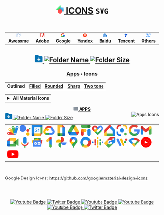 # <div align="center"><a href="https://github.com/Li-Deheng/icons-svg" title="⬅︎ Back to Main Repository"><img style="width:28px; height:28px;" src="https://github.com/Li-Deheng/icons-svg/blob/main/Adobe/Apps/Motion-Graphics.svg" alt="Icons" onclick="return false"> ICONS</a> <span><b><code>SVG</code></b></span><br><img src="https://komarev.com/ghpvc/?username=Li-Deheng&style=flat&color=blue" alt=""/></div>

<div align="center"><table><tbody><th align="center">
<a href="https://github.com/Li-Deheng/icons-svg/tree/main/Awesome"><img style="width:14px; height:14px;" src="https://github.com/Li-Deheng/icons-svg/blob/main/Awesome/Awesome-Logo.svg" alt="Awesome"> <b>Awesome</b></a></th><th><a href="https://github.com/Li-Deheng/icons-svg/tree/main/Adobe"><img style="width:14px; height:14px;" src="https://github.com/Li-Deheng/icons-svg/blob/main/Adobe/Apps/Adobe-Logo.svg" alt="Adobe"> <b>Adobe</b></a></th><th><a><img style="width:14px; height:14px;" src="https://github.com/Li-Deheng/icons-svg/blob/main/Google/Apps/google-logo.svg" alt="Google"> <b>Google</b></a></th><th><a href="https://github.com/Li-Deheng/icons-svg/tree/main/Yandex"><img style="width:14px; height:14px;" src="https://github.com/Li-Deheng/icons-svg/blob/main/Yandex/Yandex-Logo.svg" alt="Yandex"> <b>Yandex</b></a></th><th><a href="https://github.com/Li-Deheng/icons-svg/tree/main/Baidu"><img style="width:14px; height:14px;" src="https://github.com/Li-Deheng/icons-svg/blob/main/Baidu/Baidu-Logo.svg" alt="Baidu"> <b>Baidu</b></a></th><th><a href="https://github.com/Li-Deheng/icons-svg/tree/main/Tencent"><img style="width:14px; height:14px;" src="https://github.com/Li-Deheng/icons-svg/blob/main/Tencent/Tencent-Logo.svg" alt="Tencent"> <b>Tencent</b></a></th><th><a href="https://github.com/Li-Deheng/icons-svg/tree/main/Others"><img style="width:14px; height:14px;" src="https://github.com/Li-Deheng/icons-svg/blob/main/Awesome/icons.svg" alt="Others"> <b>Others</b></a>
</td></tr></tbody></table></div>

## <div align="center"><a href="https://downgit.github.io/#/home?url=https://github.com/Li-Deheng/icons-svg/tree/main/Google" title="Download with DownGit" target="_blank"><img style="width:28px; height:28px;" src="https://github.com/Li-Deheng/icons-svg/blob/main/Awesome/Download-Folder.svg" alt="Download" target="_blank"> <img style="height:22px;" src="https://img.shields.io/badge/Download%20All%20Google%20Icons-blue" alt="Folder Name"> <img style="height:18px;" src="https://img.shields.io/badge/548%20Mb-343940" title="Folder Size" alt="Folder Size"></a></div>

### <div align="center"><a href="https://github.com/Li-Deheng/icons-svg/tree/main/Google" alt="Apps">Apps</a> • <a alt="Material Icons">Icons</a></div>

<div align="center"><table><tbody><th align="center">
<a>Outlined</a></th><th><a href="https://github.com/Li-Deheng/icons-svg/blob/main/Google/README-md/Icons-Filled.md">Filled</a></th><th><a href="https://github.com/Li-Deheng/icons-svg/blob/main/Google/README-md/Icons-Rounded.md">Rounded</a></th><th><a href="https://github.com/Li-Deheng/icons-svg/blob/main/Google/README-md/Icons-Sharp.md">Sharp</a></th><th><a href="https://github.com/Li-Deheng/icons-svg/blob/main/Google/README-md/Icons-TwoTone.md">Two tone</a></th></tbody></table></div>

<table align="center"><tbody><tr></tr><th>
<details align="left"><summary>&nbsp<span>All Material Icons</span></summary>
  <dd><a href="https://github.com/Li-Deheng/icons-svg/blob/main/Google/README-md/Icons-Outlined-Action.md"><img style="height:14px;" src="https://github.com/Li-Deheng/icons-svg/blob/main/Google/README-md/dropdown-icons/ads_click_white_24dp.svg" alt="Action"> Action</a></dd>
  <dd><a href="https://github.com/Li-Deheng/icons-svg/blob/main/Google/README-md/Icons-Outlined-Alert.md"><img style="height:14px;" src="https://github.com/Li-Deheng/icons-svg/blob/main/Google/README-md/dropdown-icons/warning_amber_white_24dp.svg" alt="Alert"> Alert</a></dd>
  <dd><a href="https://github.com/Li-Deheng/icons-svg/blob/main/Google/README-md/Icons-Outlined-Audio&Video.md"><img style="height:14px;" src="https://github.com/Li-Deheng/icons-svg/blob/main/Google/README-md/dropdown-icons/play_circle_white_24dp.svg" alt="Audio&Video"> Audio & Video</a></dd>
  <dd><a href="https://github.com/Li-Deheng/icons-svg/blob/main/Google/README-md/Icons-Outlined-Communication.md"><img style="height:14px;" src="https://github.com/Li-Deheng/icons-svg/blob/main/Google/README-md/dropdown-icons/forum_white_24dp.svg" alt="Communication"> Communication</a><br></dd>
  <dd><a href="https://github.com/Li-Deheng/icons-svg/blob/main/Google/README-md/Icons-Outlined-Content.md"><img style="height:14px;" src="https://github.com/Li-Deheng/icons-svg/blob/main/Google/README-md/dropdown-icons/how_to_vote_white_24dp.svg" alt="Content"> Content</a></dd>
  <dd><a href="https://github.com/Li-Deheng/icons-svg/blob/main/Google/README-md/Icons-Outlined-Device.md"><img style="height:14px;" src="https://github.com/Li-Deheng/icons-svg/blob/main/Google/README-md/dropdown-icons/devices_white_24dp.svg" alt="Device"> Device</a></dd>
  <dd><a href="https://github.com/Li-Deheng/icons-svg/blob/main/Google/README-md/Icons-Outlined-Editor.md"><img style="height:14px;" src="https://github.com/Li-Deheng/icons-svg/blob/main/Google/README-md/dropdown-icons/border_color_white_24dp.svg" alt="Editor"> Editor</a></dd>
  <dd><a href="https://github.com/Li-Deheng/icons-svg/blob/main/Google/README-md/Icons-Outlined-File.md"><img style="height:14px;" src="https://github.com/Li-Deheng/icons-svg/blob/main/Google/README-md/dropdown-icons/folder_white_24dp.svg" alt="File"> File</a></dd>
  <dd><a href="https://github.com/Li-Deheng/icons-svg/blob/main/Google/README-md/Icons-Outlined-Hardware.md"><img style="height:14px;" src="https://github.com/Li-Deheng/icons-svg/blob/main/Google/README-md/dropdown-icons/smart_toy_white_24dp.svg" alt="Hardware"> Hardware</a></dd>
  <dd><a href="https://github.com/Li-Deheng/icons-svg/blob/main/Google/README-md/Icons-Outlined-Home.md"><img style="height:14px;" src="https://github.com/Li-Deheng/icons-svg/blob/main/Google/README-md/dropdown-icons/broadcast_on_personal_white_24dp.svg" alt="Home"> Home</a></dd>
  <dd><a href="https://github.com/Li-Deheng/icons-svg/blob/main/Google/README-md/Icons-Outlined-Image.md"><img style="height:14px;" src="https://github.com/Li-Deheng/icons-svg/blob/main/Google/README-md/dropdown-icons/image_white_24dp.svg" alt="Image"> Image</a></dd>
  <dd><a href="https://github.com/Li-Deheng/icons-svg/blob/main/Google/README-md/Icons-Outlined-Maps.md"><img style="height:14px;" src="https://github.com/Li-Deheng/icons-svg/blob/main/Google/README-md/dropdown-icons/map_white_24dp.svg" alt="Maps"> Maps</a></dd>
  <dd><a href="https://github.com/Li-Deheng/icons-svg/blob/main/Google/README-md/Icons-Outlined-Navigation.md"><img style="height:14px;" src="https://github.com/Li-Deheng/icons-svg/blob/main/Google/README-md/dropdown-icons/menu_open_white_24dp.svg" alt="Navigation"> Navigation</a></dd>
  <dd><a href="https://github.com/Li-Deheng/icons-svg/blob/main/Google/README-md/Icons-Outlined-Notification.md"><img style="height:14px;" src="https://github.com/Li-Deheng/icons-svg/blob/main/Google/README-md/dropdown-icons/support_agent_white_24dp.svg" alt="Notification"> Notification</a></dd>
  <dd><a href="https://github.com/Li-Deheng/icons-svg/blob/main/Google/README-md/Icons-Outlined-Notification.md"><img style="height:14px;" src="https://github.com/Li-Deheng/icons-svg/blob/main/Google/README-md/dropdown-icons/balcony_white_24dp.svg" alt="Places"> Places</a></dd>
  <dd><a href="https://github.com/Li-Deheng/icons-svg/blob/main/Google/README-md/Icons-Outlined-Notification.md"><img style="height:14px;" src="https://github.com/Li-Deheng/icons-svg/blob/main/Google/README-md/dropdown-icons/manage_search_white_24dp" alt="Search"> Search</a></dd>
  <dd><a href="https://github.com/Li-Deheng/icons-svg/blob/main/Google/README-md/Icons-Outlined-Notification.md"><img style="height:14px;" src="https://github.com/Li-Deheng/icons-svg/blob/main/Google/README-md/dropdown-icons/groups_white_24dp.svg" alt="Social"> Social</a></dd>
  <dd><a href="https://github.com/Li-Deheng/icons-svg/blob/main/Google/README-md/Icons-Outlined-Notification.md"><img style="height:14px;" src="https://github.com/Li-Deheng/icons-svg/blob/main/Google/README-md/dropdown-icons/star_border_white_24dp.svg" alt="Toggle"> Toggle</a></dd>
</details>
</th></tbody></table>

<div align="Center"><a href="https://github.com/Li-Deheng/icons-svg/tree/main/Google/Apps" title="Open Directory: Apps"><img style="width:15px; height:15px;" src="https://github.com/Li-Deheng/icons-svg/blob/main/Directory.svg" alt="Directory"> <b>APPS</b></a></div>
<div><div align="left"><a href="https://downgit.github.io/#/home?url=https://github.com/Li-Deheng/icons-svg/tree/main/Google/Apps" title="Download with DownGit" target="_blank"><img style="width:24px; height:24px;" src="https://github.com/Li-Deheng/icons-svg/blob/main/Awesome/Download-Folder.svg" alt="Download Directory"> <img style="height:18px;" src="https://img.shields.io/badge/Download%20All%20Apps%20Icons-blue" alt="Folder Name"> <img style="height:16px;" src="https://img.shields.io/badge/1,4%20Mb-343940" alt="Folder Size"></a><img align="right" style="height:18px;" src="https://img.shields.io/badge/Icons-209-blue?logo=svg&logoColor=49b6ff" title="Total Number" alt="Apps Icons"></div>

<table><tbody><tr></tr><tr><td align="left">
<img style="width:36px; height:36px;" src="https://github.com/Li-Deheng/icons-svg/blob/main/Google/Apps/google-apps-script.svg" alt="Google Apps Script" title="Google Apps Script" target="_blank"> <img style="width:36px; height:36px;" src="https://github.com/Li-Deheng/icons-svg/blob/main/Google/Apps/google-assistant.svg" alt="Google Assistant" title="Google Assistant" target="_blank"> <img style="width:36px; height:36px;" src="https://github.com/Li-Deheng/icons-svg/blob/main/Google/Apps/google-calendar.svg" alt="Google Calendar" title="Google Calendar" target="_blank"> <img style="width:36px; height:36px;" src="https://github.com/Li-Deheng/icons-svg/blob/main/Google/Apps/google-cloud.svg" alt="Google Cloud" title="Google Cloud" target="_blank"> <img style="width:36px; height:36px;" src="https://github.com/Li-Deheng/icons-svg/blob/main/Google/Apps/google-doc.svg" alt="Google Doc" title="Google Doc" target="_blank"> <img style="width:36px; height:36px;" src="https://github.com/Li-Deheng/icons-svg/blob/main/Google/Apps/google-drive.svg" alt="Google Drive" title="Google Drive" target="_blank"> <img style="width:36px; height:36px;" src="https://github.com/Li-Deheng/icons-svg/blob/main/Google/Apps/google-fi.svg" alt="Google Fi" title="Google Fi" target="_blank"> <img style="width:36px; height:36px;" src="https://github.com/Li-Deheng/icons-svg/blob/main/Google/Apps/google-heart-fit.svg" alt="Google Heart Fit" title="Google Heart Fit" target="_blank"> <img style="width:36px; height:36px;" src="https://github.com/Li-Deheng/icons-svg/blob/main/Google/Apps/google-home.svg" alt="Google Home" title="Google Home" target="_blank"> <img style="width:36px; height:36px;" src="https://github.com/Li-Deheng/icons-svg/blob/main/Google/Apps/google-lens.svg" alt="Google Lens" title="Google Lens" target="_blank"> <img style="width:36px; height:36px;" src="https://github.com/Li-Deheng/icons-svg/blob/main/Google/Apps/google-logo.svg" alt="Google Logo" title="Google Logo" target="_blank"> <img style="width:36px; height:36px;" src="https://github.com/Li-Deheng/icons-svg/blob/main/Google/Apps/google-mail-gmail.svg" alt="Google Mail Gmail" title="Google Mail Gmail" target="_blank"> <img style="width:36px; height:36px;" src="https://github.com/Li-Deheng/icons-svg/blob/main/Google/Apps/google-meet-camera.svg" alt="Google Meet Camera" title="Google Meet Camera" target="_blank"> <img style="width:36px; height:36px;" src="https://github.com/Li-Deheng/icons-svg/blob/main/Google/Apps/google-mic.svg" alt="Google Mic" title="Google Mic" target="_blank"> <img style="width:36px; height:36px;" src="https://github.com/Li-Deheng/icons-svg/blob/main/Google/Apps/google-news.svg" alt="Google News" title="Google News" target="_blank"> <img style="width:36px; height:36px;" src="https://github.com/Li-Deheng/icons-svg/blob/main/Google/Apps/google-one.svg" alt="Google One" title="Google One" target="_blank"> <img style="width:36px; height:36px;" src="https://github.com/Li-Deheng/icons-svg/blob/main/Google/Apps/google-photo.svg" alt="Google Photo" title="Google Photo" target="_blank"> <img style="width:36px; height:36px;" src="https://github.com/Li-Deheng/icons-svg/blob/main/Google/Apps/google-pin-map.svg" alt="Google Pin Map" title="Google Pin Map" target="_blank"> <img style="width:36px; height:36px;" src="https://github.com/Li-Deheng/icons-svg/blob/main/Google/Apps/google-platform-marketing.svg" alt="Google Platform Marketing" title="Google Platform Marketing" target="_blank"> <img style="width:36px; height:36px;" src="https://github.com/Li-Deheng/icons-svg/blob/main/Google/Apps/google-podcast.svg" alt="Google Podcast" title="Google Podcast" target="_blank"> <img style="width:36px; height:36px;" src="https://github.com/Li-Deheng/icons-svg/blob/main/Google/Apps/google-shopping.svg" alt="Google Shopping" title="Google Shopping" target="_blank"> <img style="width:36px; height:36px;" src="https://github.com/Li-Deheng/icons-svg/blob/main/Google/Apps/google-wearos-os.svg" alt="Google Wearos Os" title="Google Wearos Os" target="_blank"> <img style="width:36px; height:36px;" src="https://github.com/Li-Deheng/icons-svg/blob/main/Google/Apps/google-wifi.svg" alt="Google Wifi" title="Google Wifi" target="_blank"> <img style="width:36px; height:36px;" src="https://github.com/Li-Deheng/icons-svg/blob/main/Google/Apps/google-youtube-music.svg" alt="Google Youtube Music" title="Google Youtube Music" target="_blank"> <img style="width:36px; height:36px;" src="https://github.com/Li-Deheng/icons-svg/blob/main/Google/Apps/google-youtube.svg" alt="Google Youtube" title="Google Youtube" target="_blank"> 
</td></tr></tbody></table><br>

Google Design Icons: https://github.com/google/material-design-icons

<br><br>

<div align="Center" id="badges">
  <a href="#">
    <img src="https://img.shields.io/badge/YouTube-red?style=for-the-badge&logo=youtube&logoColor=white" alt="Youtube Badge"/>
  </a>
  <a href="#">
    <img src="https://img.shields.io/badge/Telegram-blue?style=for-the-badge&logo=telegram&logoColor=white" alt="Twitter Badge"/>
  </a>
  <a href="#">
    <img src="https://img.shields.io/badge/Instagram-red?style=for-the-badge&logo=instagram&logoColor=white" alt="Youtube Badge"/>
  </a>
  <a href="#">
    <img src="https://img.shields.io/badge/Discord-blue?style=for-the-badge&logo=discord&logoColor=white" alt="Youtube Badge"/>
  </a>
  <a href="#">
    <img src="https://img.shields.io/badge/Reddit-red?style=for-the-badge&logo=reddit&logoColor=white" alt="Youtube Badge"/>
  </a>
    <a href="#">
    <img src="https://img.shields.io/badge/TikTok-blue?style=for-the-badge&logo=tiktok&logoColor=white" alt="Twitter Badge"/>
  </a>
</div>
